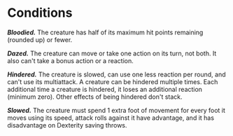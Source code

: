 # Conditions
***Bloodied.*** The creature has half of its maximum hit points remaining (rounded up) or fewer.

***Dazed.*** The creature can move or take one action on its turn, not both. It also can't take a bonus action or a reaction.

***Hindered.*** The creature is slowed, can use one less reaction per round, and can't use its multiattack. A creature can be hindered multiple times. Each additional time a creature is hindered, it loses an additional reaction (minimum zero). Other effects of being hindered don't stack.

***Slowed.*** The creature must spend 1 extra foot of movement for every foot it moves using its speed, attack rolls against it have advantage, and it has disadvantage on Dexterity saving throws.
